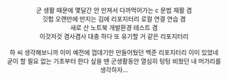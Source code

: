 <p align="center">
군 생활 때문에 몇달간 안 만져서 다까먹어가는 c 문법 재활 겸
<br>깃헙 오랜만에 만지는 김에 리포지터리 로컬 연결 연습 겸
<br>새로 산 노트북 개발환경 테스트 겸
<br>이것저것 겸사겸사 대충 하다 또 유기할 거 같은 리포지터리
<br>
<br>하 씨 생각해보니까 이미 예전에 껍데기만 만들어뒀던 백준 리포지터리 이미 있었네
<br>굳이 할 필요 없는 기초부터 한다 싶을 땐 군생활동안 열심히 텅텅 비웠던 내 머가리를 생각하자...
</p>

